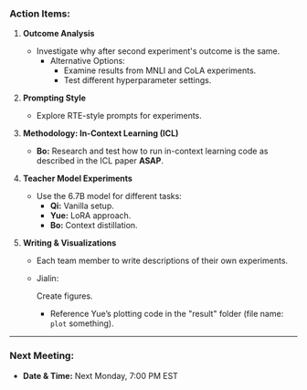 ### Action Items:

1. **Outcome Analysis**

   - Investigate why after second experiment's outcome is the same.
     - Alternative Options:
       - Examine results from MNLI and CoLA experiments.
       - Test different hyperparameter settings.

2. **Prompting Style**

   - Explore RTE-style prompts for experiments.

3. **Methodology: In-Context Learning (ICL)**

   - **Bo:** Research and test how to run in-context learning code as described in the ICL paper **ASAP**.

4. **Teacher Model Experiments**

   - Use the 6.7B model for different tasks:
     - **Qi:** Vanilla setup.
     - **Yue:** LoRA approach.
     - **Bo:** Context distillation.

5. **Writing & Visualizations**

   - Each team member to write descriptions of their own experiments.

   - Jialin:

      Create figures.

     - Reference Yue’s plotting code in the "result" folder (file name: `plot` something).

------

### Next Meeting:

- **Date & Time:** Next Monday, 7:00 PM EST